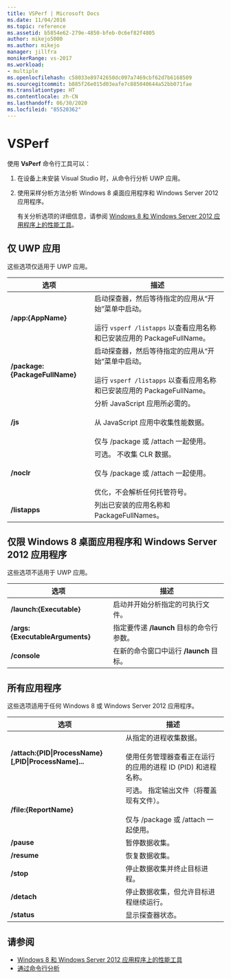 ```yaml
---
title: VSPerf | Microsoft Docs
ms.date: 11/04/2016
ms.topic: reference
ms.assetid: b5854e62-279e-4850-bfeb-0c6ef82f4805
author: mikejo5000
ms.author: mikejo
manager: jillfra
monikerRange: vs-2017
ms.workload:
- multiple
ms.openlocfilehash: c58033e89742650dc097a7469cbf62d7b6168509
ms.sourcegitcommit: b885f26e015d03eafe7c885040644a52bb071fae
ms.translationtype: HT
ms.contentlocale: zh-CN
ms.lasthandoff: 06/30/2020
ms.locfileid: "85520362"
---
```

# <a name="vsperf"></a>VSPerf
使用 **VsPerf** 命令行工具可以：

1. 在设备上未安装 Visual Studio 时，从命令行分析 UWP 应用。

2. 使用采样分析方法分析 Windows 8 桌面应用程序和 Windows Server 2012 应用程序。

   有关分析选项的详细信息，请参阅 [Windows 8 和 Windows Server 2012 应用程序上的性能工具](../profiling/performance-tools-on-windows-8-and-windows-server-2012-applications.md)。

## <a name="uwp-apps-only"></a>仅 UWP 应用
 这些选项仅适用于 UWP 应用。

|选项|描述|
|-|-|
|**/app:{AppName}**|启动探查器，然后等待指定的应用从“开始”菜单中启动。<br /><br /> 运行 `vsperf /listapps` 以查看应用名称和已安装应用的 PackageFullName。|
|**/package:{PackageFullName}**|启动探查器，然后等待指定的应用从“开始”菜单中启动。<br /><br /> 运行 `vsperf /listapps` 以查看应用名称和已安装应用的 PackageFullName。|
|**/js**|分析 JavaScript 应用所必需的。<br /><br /> 从 JavaScript 应用中收集性能数据。<br /><br /> 仅与 /package 或 /attach 一起使用。|
|**/noclr**|可选。 不收集 CLR 数据。<br /><br /> 仅与 /package 或 /attach 一起使用。<br /><br /> 优化，不会解析任何托管符号。|
|**/listapps**|列出已安装的应用名称和 PackageFullNames。|

## <a name="windows-8-desktop-applications-and-windows-server-2012-applications-only"></a>仅限 Windows 8 桌面应用程序和 Windows Server 2012 应用程序
 这些选项不适用于 UWP 应用。

|选项|描述|
|-|-|
|**/launch:{Executable}**|启动并开始分析指定的可执行文件。|
|**/args:{ExecutableArguments}**|指定要传递 **/launch** 目标的命令行参数。|
|**/console**|在新的命令窗口中运行 **/launch** 目标。|

## <a name="all-applications"></a>所有应用程序
 这些选项适用于任何 Windows 8 或 Windows Server 2012 应用程序。

|选项|描述|
|-|-|
|**/attach:{PID&#124;ProcessName}[,PID&#124;ProcessName]...**|从指定的进程收集数据。<br /><br /> 使用任务管理器查看正在运行的应用的进程 ID (PID) 和进程名称。|
|**/file:{ReportName}**|可选。 指定输出文件（将覆盖现有文件）。<br /><br /> 仅与 /package 或 /attach 一起使用。|
|**/pause**|暂停数据收集。|
|**/resume**|恢复数据收集。|
|**/stop**|停止数据收集并终止目标进程。|
|**/detach**|停止数据收集，但允许目标进程继续运行。|
|**/status**|显示探查器状态。|

## <a name="see-also"></a>请参阅
- [Windows 8 和 Windows Server 2012 应用程序上的性能工具](../profiling/performance-tools-on-windows-8-and-windows-server-2012-applications.md)
- [通过命令行分析](../profiling/using-the-profiling-tools-from-the-command-line.md)

